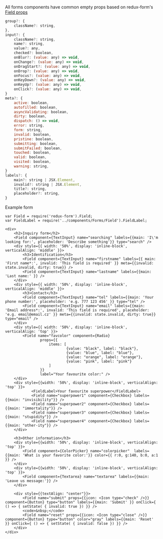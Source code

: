 All forms components have common empty props based on redux-form's [Field props](http://redux-form.com/6.0.0-alpha.4/docs/api/Field.md/#props)

```jsx
group?: {
    className?: string,
},
input?: {
    className?: string,
    name?: string,
    value?: any,
    checked?: boolean,
    onBlur?: (value: any) => void,
    onChange?: (value: any) => void,
    onDragStart?: (value: any) => void,
    onDrop?: (value: any) => void,
    onFocus?: (value: any) => void,
    onKeyDown?: (value: any) => void,
    onKeyUp?: (value: any) => void,
    onClick?: (value: any) => void,
}
meta?: {
    active: boolean,
    autofilled: boolean,
    asyncValidating: boolean,
    dirty: boolean,
    dispatch: () => void,
    error: string,
    form: string,
    invalid: boolean,
    pristine: boolean,
    submitting: boolean,
    submitFailed: boolean,
    touched: boolean,
    valid: boolean,
    visited: boolean,
    warning: string,
}
labels?: {
    main?: string | JSX.Element,
    invalid?: string | JSX.Element,
    title?: string,
    placeholder?: string,
}
```


Example form

    var Field = require('redux-form').Field;
    var FieldLabel = require('../components/Forms/Field').FieldLabel;

    <div>
        <h2>Inquiry form</h2>
        <Field component={TextInput} name="searching" labels={{main: 'I\'m looking for:', placeholder: 'Describe something'}} type="search" />
        <div style={{ width: '50%', display: 'inline-block', verticalAlign: 'middle' }}>
            <h3>Identification</h3>
            <Field component={TextInput} name="firstname" labels={{ main: 'First name*:', invalid: 'This field is required' }} meta={{invalid: state.invalid, dirty: true}} />
            <Field component={TextInput} name="lastname" labels={{main: 'Last name:' }} />
        </div>
        <div style={{ width: '50%', display: 'inline-block', verticalAlign: 'middle' }}>
            <h3>Contact</h3>
            <Field component={TextInput} name="tel" labels={{main: 'Your phone number:', placeholder: 'e.g. 777 123 456' }} type="tel" />
            <Field component={TextInput} name="email" labels={{main: 'Email address*:', invalid: 'This field is required', placeholder: 'e.g. email@email.cz' }} meta={{invalid: state.invalid, dirty: true}} type="email" />
        </div>
        <div style={{ width: '50%', display: 'inline-block', verticalAlign: 'top' }}>
            <Field name="favcolor" component={Radio}
                    props={{
                        items: [
                                {value: "black", label: "black"},
                                {value: "blue", label: "blue"},
                                {value: "orange", label: "orange"},
                                {value: "pink", label: "pink"}
                        ]
                    }}
                    label="Your favourite color:" />
        </div>
        <div style={{width: '50%', display: 'inline-block', verticalAlign: 'top' }}>
                <FieldLabel>Your favourite superpower</FieldLabel>
                <Field name="superpower1" component={Checkbox} labels={{main: "invisibility"}} />
                <Field name="superpower2" component={Checkbox} labels={{main: "immortality"}} />
                <Field name="superpower3" component={Checkbox} labels={{main: "stupidity"}} />
                <Field name="superpower4" component={Checkbox} labels={{main: "other-ity"}} />
        </div>

        <h3>Other information</h3>
        <div style={{width: '50%', display: 'inline-block', verticalAlign: 'top' }}>
            <Field component={ColorPicker} name="colorpicker"  labels={{main: 'What is your favorite color:'}} color={{ r:0, g:140, b:0, a:1 }} />
        </div>
        <div style={{width: '50%', display: 'inline-block', verticalAlign: 'top' }}>
            <Field component={Textarea} name="textarea" labels={{main: 'Leave us message:'}} />
        </div>

        <div style={{textAlign: "center"}}>
            <Field name="submit" props={{icon: <Icon type="check" />}} component={Button} type="button" labels={{main: 'Submit' }} onClick={ () => { setState( { invalid: true }) }} />
            <code>&nbsp;</code>
            <Field name="reset" props={{icon: <Icon type="close" />}}  component={Button} type="button" color="gray" labels={{main: 'Reset' }} onClick={ () => { setState( { invalid: false }) }} />
        </div>
    </div>
